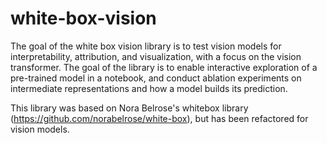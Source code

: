 # white-box-vision

The goal of the white box vision library is to test vision models for interpretability, attribution, and visualization, with a focus on the vision transformer. The goal of the library is to enable interactive exploration of a pre-trained model in a notebook, and conduct ablation experiments on intermediate representations and how a model builds its prediction. 


This library was based on Nora Belrose's whitebox library (https://github.com/norabelrose/white-box), but has been refactored for vision models. 